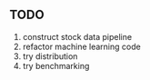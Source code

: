 ## TODO

1. construct stock data pipeline
2. refactor machine learning code
3. try distribution
4. try benchmarking